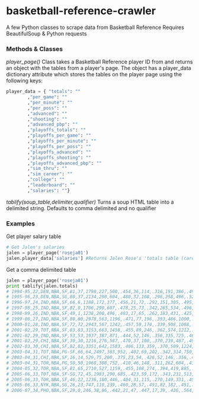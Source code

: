 # basketball-reference-crawler
A few Python classes to scrape data from Basketball Reference
Requires BeautifulSoup & Python requests
### Methods & Classes
*player_page()* 
Class takes a Basketball Reference player ID from and returns an object with the tables from a player's page. The object has a player_data dictionary attribute which stores the tables on the player page using the following keys:
```python
player_data = {	"totals": ""
		,"per_game": ""
		,"per_minute": ""
		,"per_poss": ""
		,"advanced": ""
		,"shooting": ""
		,"advanced_pbp": ""
		,"playoffs_totals": ""
		,"playoffs_per_game": ""
		,"playoffs_per_minute": ""
		,"playoffs_per_poss": ""
		,"playoffs_advanced": ""
		,"playoffs_shooting": ""
		,"playoffs_advanced_pbp": ""
		,"sim_thru": ""
		,"sim_career": ""
		,"college": ""
		,"leaderboard": ""
		,"salaries": ""}

```
*tablify(soup_table,delimiter,qualifier)*
Turns a soup HTML table into a delimited string. Defaults to comma delimited and no qualifier

### Examples
Get player salary table
``` python
# Get Jalen's salaries
jalen = player_page('roseja01')
jalen.player_data['salaries'] #Returns Jalen Rose's 'totals table (career stats by year)

```

Get a comma delimited table  
``` python
jalen = player_page('roseja01')
print tablify(jalen.totals)
# 1994-95,22,DEN,NBA,SF,81,37,1798,227,500,.454,36,114,.316,191,386,.495,.490,173,234,.739,57,160,217,389,65,22,160,206,663
# 1995-96,23,DEN,NBA,SG,80,37,2134,290,604,.480,32,108,.296,258,496,.520,.507,191,277,.690,46,214,260,495,53,39,234,229,803
# 1996-97,24,IND,NBA,SF,66,6,1188,172,377,.456,21,72,.292,151,305,.495,.484,117,156,.750,27,94,121,155,57,18,107,136,482
# 1997-98,25,IND,NBA,SF,82,0,1706,290,607,.478,25,73,.342,265,534,.496,.498,166,228,.728,28,167,195,155,56,14,132,171,771
# 1998-99,26,IND,NBA,SF,49,1,1238,200,496,.403,17,65,.262,183,431,.425,.420,125,158,.791,34,120,154,93,50,15,72,128,542
# 1999-00,27,IND,NBA,SF,80,80,2978,563,1196,.471,77,196,.393,486,1000,.486,.503,254,307,.827,42,345,387,320,84,49,188,234,1457
# 2000-01,28,IND,NBA,SF,72,72,2943,567,1242,.457,59,174,.339,508,1068,.476,.480,285,344,.828,37,322,359,435,65,43,211,230,1478
# 2001-02,29,TOT,NBA,SF,83,83,3153,663,1458,.455,89,246,.362,574,1212,.474,.485,281,335,.839,43,330,373,355,78,45,201,251,1696
# 2001-02,29,IND,NBA,SF,53,53,1937,387,871,.444,52,146,.356,335,725,.462,.474,156,186,.839,29,220,249,197,45,29,105,148,982
# 2001-02,29,CHI,NBA,SF,30,30,1216,276,587,.470,37,100,.370,239,487,.491,.502,125,149,.839,14,110,124,158,33,16,96,103,714
# 2002-03,30,CHI,NBA,SF,82,82,3351,642,1583,.406,133,359,.370,509,1224,.416,.448,399,467,.854,68,283,351,395,72,23,285,271,1816
# 2003-04,31,TOT,NBA,PG-SF,66,64,2497,383,952,.402,69,202,.342,314,750,.419,.439,187,231,.810,34,232,266,329,51,22,208,184,1022
# 2003-04,31,CHI,NBA,SF,16,14,529,75,200,.375,23,54,.426,52,146,.356,.433,39,51,.765,7,57,64,56,12,4,37,45,212
# 2003-04,31,TOR,NBA,PG,50,50,1968,308,752,.410,46,148,.311,262,604,.434,.440,148,180,.822,27,175,202,273,39,18,171,139,810
# 2004-05,32,TOR,NBA,SF,81,65,2710,527,1159,.455,108,274,.394,419,885,.473,.501,333,390,.854,44,232,276,209,63,10,180,190,1495
# 2005-06,33,TOT,NBA,SF-SG,72,45,1983,290,685,.423,59,172,.343,231,513,.450,.466,248,318,.780,28,183,211,181,30,13,115,156,887
# 2005-06,33,TOR,NBA,SF,46,22,1236,180,446,.404,31,115,.270,149,331,.450,.438,166,217,.765,15,114,129,113,20,10,65,101,557
# 2005-06,33,NYK,NBA,SG,26,23,747,110,239,.460,28,57,.491,82,182,.451,.519,82,101,.812,13,69,82,68,10,3,50,55,330
# 2006-07,34,PHO,NBA,SF,29,0,246,38,86,.442,21,47,.447,17,39,.436,.564,11,12,.917,3,20,23,16,5,2,9,22,108


```
